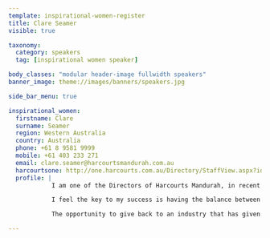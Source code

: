 ```yaml
---
template: inspirational-women-register
title: Clare Seamer
visible: true

taxonomy:
  category: speakers
  tag: [inspirational women speaker]

body_classes: "modular header-image fullwidth speakers"
banner_image: theme://images/banners/speakers.jpg

side_bar_menu: true

inspirational_women:
  firstname: Clare
  surname: Seamer
  region: Western Australia
  country: Australia
  phone: +61 8 9581 9999
  mobile: +61 403 233 271
  email: clare.seamer@harcourtsmandurah.com.au
  harcourtsone: http://one.harcourts.com.au/Directory/StaffView.aspx?id=22205
  profile: |
            I am one of the Directors of Harcourts Mandurah, in recent years I was a Licensee, a position I relinquished to concentrate solely on my number one love in the business – listing and selling Real Estate. My passion is people and my motto is “A client today is a client for life” and this drives my commitment and dedication to service. My high level of repeat and referral business is testament to this.

            I feel the key to my success is having the balance between the love of real estate and the love and support of family and friends. I am lucky enough to have a very supportive husband and 3 amazing sons. This career has given me so many opportunities.

            The opportunity to give back to an industry that has given me so many different things would be a privilege.

---
```

